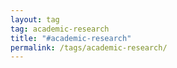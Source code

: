 ```yaml
---
layout: tag
tag: academic-research
title: "#academic-research"
permalink: /tags/academic-research/
---
```

